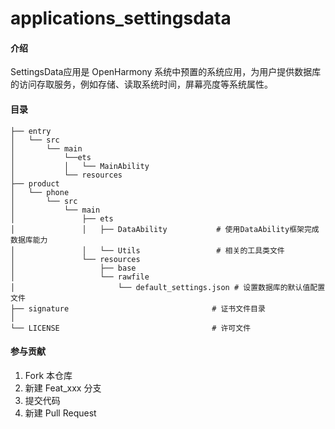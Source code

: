 # applications_settingsdata



#### 介绍
SettingsData应用是 OpenHarmony 系统中预置的系统应用，为用户提供数据库的访问存取服务，例如存储、读取系统时间，屏幕亮度等系统属性。

#### 目录

```
├── entry
│   └── src
│       └── main
│           └──ets
│           │   └── MainAbility
│           └── resources
├── product
│   └── phone
│       └── src
│           └── main
│               ├── ets
│               │   ├── DataAbility           # 使用DataAbility框架完成数据库能力
│               │   └── Utils                 # 相关的工具类文件
│               └── resources
│                   ├── base
│                   └── rawfile
│                       └── default_settings.json # 设置数据库的默认值配置文件
├── signature                                # 证书文件目录
│  
└── LICENSE                                  # 许可文件
```



#### 参与贡献

1.  Fork 本仓库
2.  新建 Feat_xxx 分支
3.  提交代码
4.  新建 Pull Request



